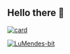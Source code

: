 ## Hello there 👋

[![card](https://github-readme-stats.vercel.app/api?username=LuMendes-bit&theme=Highcontrast&show_icons=true)](https://github.com/anuraghazra/github-readme-stats)

[![LuMendes-bit](https://github-readme-stats.vercel.app/api/top-langs/?username=LuMendes-bit&layout=compact)](https://github.com/anuraghazra/github-readme-stats)
